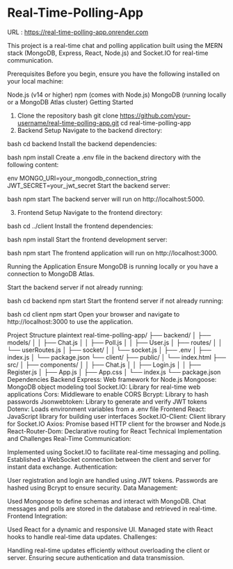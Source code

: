 # Real-Time-Polling-App

URL :  https://real-time-polling-app.onrender.com 

This project is a real-time chat and polling application built using the MERN stack (MongoDB, Express, React, Node.js) and Socket.IO for real-time communication.

Prerequisites
Before you begin, ensure you have the following installed on your local machine:

Node.js (v14 or higher)
npm (comes with Node.js)
MongoDB (running locally or a MongoDB Atlas cluster)
Getting Started
1. Clone the repository
bash
git clone https://github.com/your-username/real-time-polling-app.git
cd real-time-polling-app
2. Backend Setup
Navigate to the backend directory:

bash
cd backend
Install the backend dependencies:

bash
npm install
Create a .env file in the backend directory with the following content:

env
MONGO_URI=your_mongodb_connection_string
JWT_SECRET=your_jwt_secret
Start the backend server:

bash
npm start
The backend server will run on http://localhost:5000.

3. Frontend Setup
Navigate to the frontend directory:

bash
cd ../client
Install the frontend dependencies:

bash
npm install
Start the frontend development server:

bash
npm start
The frontend application will run on http://localhost:3000.

Running the Application
Ensure MongoDB is running locally or you have a connection to MongoDB Atlas.

Start the backend server if not already running:

bash
cd backend
npm start
Start the frontend server if not already running:

bash
cd client
npm start
Open your browser and navigate to http://localhost:3000 to use the application.

Project Structure
plaintext
real-time-polling-app/
├── backend/
│   ├── models/
│   │   ├── Chat.js
│   │   ├── Poll.js
│   │   ├── User.js
│   ├── routes/
│   │   └── userRoutes.js
│   ├── socket/
│   │   └── socket.js
│   ├── .env
│   ├── index.js
│   └── package.json
└── client/
    ├── public/
    │   └── index.html
    ├── src/
    │   ├── components/
    │   │   ├── Chat.js
    │   │   ├── Login.js
    │   │   ├── Register.js
    │   ├── App.js
    │   ├── App.css
    │   └── index.js
    └── package.json
Dependencies
Backend
Express: Web framework for Node.js
Mongoose: MongoDB object modeling tool
Socket.IO: Library for real-time web applications
Cors: Middleware to enable CORS
Bcrypt: Library to hash passwords
Jsonwebtoken: Library to generate and verify JWT tokens
Dotenv: Loads environment variables from a .env file
Frontend
React: JavaScript library for building user interfaces
Socket.IO-Client: Client library for Socket.IO
Axios: Promise based HTTP client for the browser and Node.js
React-Router-Dom: Declarative routing for React
Technical Implementation and Challenges
Real-Time Communication:

Implemented using Socket.IO to facilitate real-time messaging and polling.
Established a WebSocket connection between the client and server for instant data exchange.
Authentication:

User registration and login are handled using JWT tokens.
Passwords are hashed using Bcrypt to ensure security.
Data Management:

Used Mongoose to define schemas and interact with MongoDB.
Chat messages and polls are stored in the database and retrieved in real-time.
Frontend Integration:

Used React for a dynamic and responsive UI.
Managed state with React hooks to handle real-time data updates.
Challenges:

Handling real-time updates efficiently without overloading the client or server.
Ensuring secure authentication and data transmission.
